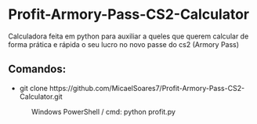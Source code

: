 # Profit-Armory-Pass-CS2-Calculator
Calculadora feita em python para auxiliar a queles que querem calcular de forma prática e rápida o seu lucro no novo passe do cs2 (Armory Pass)

<h2> Comandos: </h2>
<ul>
  <li>git clone https://github.com/MicaelSoares7/Profit-Armory-Pass-CS2-Calculator.git</li>
<ul>


Windows PowerShell / cmd:
python profit.py
